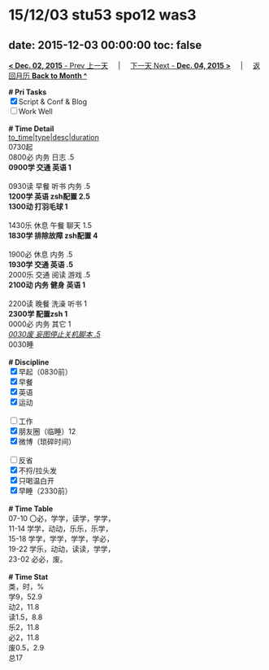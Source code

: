 # 15/12/03 stu53 spo12 was3

date: 2015-12-03 00:00:00
toc: false
---
[**< Dec. 02, 2015** - Prev 上一天](/lifelogs/2015/12/d02.md) &nbsp; &nbsp; | &nbsp; &nbsp; [下一天 Next - **Dec. 04, 2015 >**](/lifelogs/2015/12/d04.md) &nbsp; &nbsp; |  &nbsp; &nbsp; [返回月历 **Back to Month ^**](/lifelogs/2015/12/index.md)
<br/><div><b># Pri Tasks</b></div><div><input checked="true" type="checkbox"/>Script &amp; Conf &amp; Blog</div><div><input type="checkbox"/>Work Well</div><div><br/></div><div><b># Time Detail</b></div><div><u>to_time|type|desc|duration</u></div><div>0730起</div><div>0800必 内务 日志 .5</div><div><b>0900学 交通 英语 1</b></div><div><br/></div><div>0930读 早餐 听书 内务 .5</div><div><b>1200学 英语 zsh配置 2.5</b></div><div><b>1300动 打羽毛球 1</b></div><div><br/></div><div>1430乐 休息 午餐 聊天 1.5</div><div><b>1830学 排除故障 zsh配置 4</b></div><div><br/></div><div>1900必 休息 内务 .5</div><div><b>1930学 交通 英语 .5</b></div><div>2000乐 交通 阅读 游戏 .5</div><div><b>2100动 内务 健身 英语 1</b></div><div><br/></div><div>2200读 晚餐 洗澡 听书 1</div><div><b>2300学 配置zsh 1</b></div><div>0000必 内务 其它 1</div><div><u><i>0030废 妄图停止关机脚本 .5</i></u></div><div>0030睡</div><div><br/></div><div><b># Discipline</b></div><div><input checked="true" type="checkbox"/>早起（0830前）</div><div><input checked="true" type="checkbox"/>早餐</div><div><input checked="true" type="checkbox"/>英语</div><div><input checked="true" type="checkbox"/>运动</div><div><br/></div><div><input type="checkbox"/>工作</div><div><input checked="true" type="checkbox"/>朋友圈（临睡）12</div><div><input checked="true" type="checkbox"/>微博（琐碎时间）</div><div><br/></div><div><input type="checkbox"/>反省</div><div><input checked="true" type="checkbox"/>不捋/拉头发</div><div><input checked="true" type="checkbox"/>只喝温白开</div><div><input checked="true" type="checkbox"/>早睡（2330前）</div><div><br/></div><div><b># Time Table</b></div><div>07-10 〇必，学学，读学，学学，</div><div>11-14 学学，动动，乐乐，乐学，</div><div>15-18 学学，学学，学学，学必，</div><div>19-22 学乐，动动，读读，学学，</div><div>23-02 必必，废。</div><div><br/></div><div><b># Time Stat</b></div><div>类，时，%</div><div>学9，52.9</div><div>动2，11.8</div><div>读1.5，8.8</div><div>乐2，11.8</div><div>必2，11.8</div><div>废0.5，2.9</div><div>总17</div>
